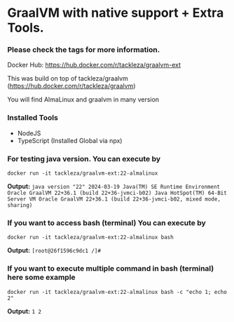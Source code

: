 # GraalVM with native support + Extra Tools.
### Please check the tags for more information.

Docker Hub: https://hub.docker.com/r/tackleza/graalvm-ext

This was build on top of tackleza/graalvm (https://hub.docker.com/r/tackleza/graalvm)

You will find AlmaLinux and graalvm in many version

### Installed Tools
- NodeJS
- TypeScript (Installed Global via npx)

### For testing java version. You can execute by
    docker run -it tackleza/graalvm-ext:22-almalinux

**Output:** `java version "22" 2024-03-19
Java(TM) SE Runtime Environment Oracle GraalVM 22+36.1 (build 22+36-jvmci-b02)
Java HotSpot(TM) 64-Bit Server VM Oracle GraalVM 22+36.1 (build 22+36-jvmci-b02, mixed mode, sharing)`

### If you want to access bash (terminal) You can execute by
    docker run -it tackleza/graalvm-ext:22-almalinux bash

**Output:** `[root@26f1596c9dc1 /]#`

### If you want to execute multiple command in bash (terminal) here some example
    docker run -it tackleza/graalvm-ext:22-almalinux bash -c "echo 1; echo 2"

**Output:** `1 2`
